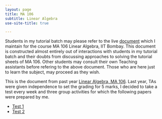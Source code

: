 ```yaml
---
layout: page
title: MA 106
subtitle: Linear Algebra
use-site-title: true

---
```

Students in my tutorial batch may please refer to the live [document](https://docs.google.com/document/d/1Jhy6ZHGB3szabLlQZEkjoA7RQ422hIL5Ct_5enga34E/edit) which I maintain for the course MA 106 Linear Algebra, IIT Bombay. This document is constructed almost entirely out of interactions with students in my tutorial batch and their doubts from discussing approaches to solving the tutorial sheets of MA 106. Other students may consult their own Teaching assistants before refering to the above document. Those who are here just to learn the subject, may proceed as they wish.  

This is the document from past year [Linear Algebra, MA 106](https://docs.google.com/document/d/e/2PACX-1vQT5-M2Gg4yGKblm7CBXUswg-9XiKuYwl4ibBLjfzmfwQtnTDVuBmxjFYGeg-1PF883Qozthtb88cGO/pub). 
Last year, TAs were given independence to set the grading for 5 marks, I decided to take a test every week and three group activities for which the following papers were prepared by me.
* [Test 1](https://drive.google.com/file/d/1rdlOvk7hmwlYTpHAJUlpsq6PD57BO6Wj/view?usp=sharing)
* [Test 2](https://docs.google.com/document/d/1UsHpznehHm3jG4kRLUeBBshVk-cMNUEwowi8WLr2pe0/edit?usp=sharing)


